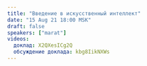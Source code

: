 ```yaml
---
title: "Введение в искусственный интеллект"
date: "15 Aug 21 18:00 MSK"
draft: false
speakers: ["marat"]
videos:
  доклад: X2QXesICg2Q
  обсуждение доклада: kbg8IikNXWs
---
```


